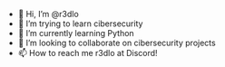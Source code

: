 - 👋 Hi, I’m @r3dlo
- 👀 I’m trying to learn cibersecurity
- 🌱 I’m currently learning Python
- 💞️ I’m looking to collaborate on cibersecurity projects
- 📫 How to reach me r3dlo at Discord!

